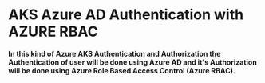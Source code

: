 # AKS Azure AD Authentication with AZURE RBAC

**In this kind of Azure AKS Authentication and Authorization the Authentication of user will be done using Azure AD and it's Authorization will be done using Azure Role Based Access Control (Azure RBAC).**
